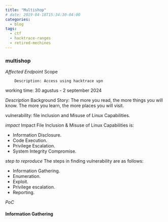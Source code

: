 ```yaml
---
title: "Multishop"
# date: 2019-04-18T15:34:30-04:00
categories:
  - blog
tags:
  - ctf
  - hacktrace-ranges
  - retired-mechines
---
```


### multishop
*Affected Endpoint*
Scope
``` host/url:10.1.2.140
    Description: Access using hacktrace vpn
```
working time: 30 agustus - 2 september 2024

*Description*
Background Story: The more you read, the more things you will know. The more you learn, the more places you will visit. 

vulnerability: file inclusion and Misuse of Linux Capabilities.

*impact*
Impact File Inclusion & Misuse of Linux Capabilities is:
- Information Disclosure.
- Code Execution.
- Privilege Escalation.
- System Integrity Compromise.

*step to reproduce*
The steps in finding  vulnerability are as follows:
- Information Gathering.
- Enumeration.
- Exploit.
- Privilege escalation.
- Reporting.

*PoC*
#### Information Gathering ####

